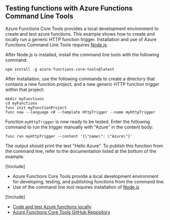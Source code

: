 ## Testing functions with Azure Functions Command Line Tools

Azure Functions Core Tools provides a local development environment to create and test azure functions. This example shows how to create and locally run a generic HTTP function trigger. Installation and use of Azure Functions Command Line Tools requires [Node.js](https://docs.npmjs.com/getting-started/installing-node).

After Node.js is installed, install the command line tools with the following command:

```
npm install -g azure-functions-core-tools@latest
```

After installation, use the following commands to create a directory that contains a new function project, and a new generic HTTP function trigger within that project:

```
mkdir myFunctions
cd myFunctions
func init myFunctionProject
func new --language c# --template HttpTrigger --name myHttpTrigger
```

Function `myHttpTrigger` is now ready to be tested. Enter the following command to run the trigger manually with "Azure" in the content body:

```
func run myHttpTrigger --content '{\"name\": \"Azure\"}'
``` 

The output should print the text "Hello Azure". To publish this function from the command line, refer to the documentation listed at the bottom of the example.

[!include[](../includes/takeaways-heading.md)]

- Azure Functions Core Tools provide a local development environment for developing, testing, and publishing functions from the command line.
- Use of the command line tool requires installation of [Node.js](https://docs.npmjs.com/getting-started/installing-node)

[!include[](../includes/read-more-heading.md)]

- [Code and test Azure functions locally](https://docs.microsoft.com/en-us/azure/azure-functions/functions-run-local)
- [Azure Functions Core Tools GitHub Repository](https://github.com/azure/azure-functions-cli)

